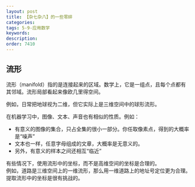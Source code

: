 ```yaml
---
layout: post
title: 【杂七杂八】的一些零碎
categories:
tags: 5-9-应用数学
keywords:
description:
order: 7410
---
```


## 流形
流形（manifold）指的是连接起来的区域。数学上，它是一组点，且每个点都有其邻域。流形局部看起来像欧几里得空间。  

例如，日常把地球视为二维，但它实际上是三维空间中的球形流形。

在机器学习中，图像、文本、声音也有相似的性质。例如：
- 有意义的图像的集合，只占全集的很小一部分。你任取像素点，得到的大概率是“噪声”
- 文本也一样，任意字母组成的文章，大概率是无意义的。
- 另外，有意义的样本之间还相互“临近”

有些情况下，使用流形中的坐标，而不是高维空间的坐标是合理的。  
例如，道路是三维空间上的一维流形，那么用一维道路上的地址号定位更为合理。  
提取流形中的坐标是很有挑战的。
